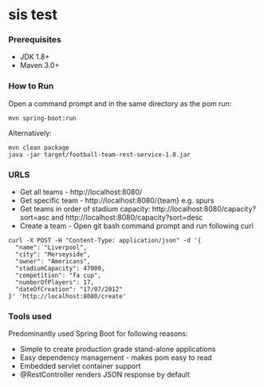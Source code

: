 # sis test

### Prerequisites

* JDK 1.8+
* Maven 3.0+

### How to Run
Open a command prompt and in the same directory as the pom run:
```
mvn spring-boot:run
```
Alternatively:
```
mvn clean package
java -jar target/football-team-rest-service-1.0.jar
```

### URLS

* Get all teams - http://localhost:8080/
* Get specific team - http://localhost:8080/{team} e.g. spurs
* Get teams in order of stadium capacity: http://localhost:8080/capacity?sort=asc and http://localhost:8080/capacity?sort=desc
* Create a team - Open git bash command prompt and run following curl
```
curl -X POST -H "Content-Type: application/json" -d '{
  "name": "Liverpool",
  "city": "Merseyside",
  "owner": "Americans",
  "stadiumCapacity": 47000,
  "competition": "fa cup",
  "numberOfPlayers": 17,
  "dateOfCreation": "17/07/2012"
}' 'http://localhost:8080/create'
```
### Tools used
Predominantly used Spring Boot for following reasons:
* Simple to create production grade stand-alone applications
* Easy dependency management - makes pom easy to read
* Embedded servlet container support
* @RestController renders JSON response by default

